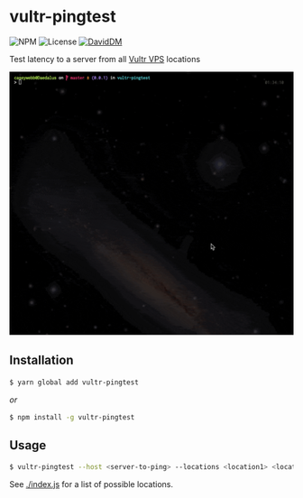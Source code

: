 vultr-pingtest
================

![NPM](https://img.shields.io/npm/v/vultr-pingtest.svg)
![License](https://img.shields.io/npm/l/vultr-pingtest.svg)
[![DavidDM](https://img.shields.io/david/caseyWebb/vultr-pingtest.svg)](https://david-dm.org/caseyWebb/vultr-pingtest)

Test latency to a server from all [Vultr VPS](https://vultr.com) locations

![Screenshot](./recording.gif)


## Installation

```bash
$ yarn global add vultr-pingtest
```

_or_

```bash
$ npm install -g vultr-pingtest
```

## Usage

```bash
$ vultr-pingtest --host <server-to-ping> --locations <location1> <location2>
```

See [./index.js](./index.js) for a list of possible locations.
